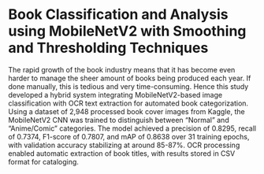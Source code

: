 # Book Classification and Analysis using MobileNetV2 with Smoothing and Thresholding Techniques

The rapid growth of the book industry means that it has become even harder to manage the sheer amount of books being produced each year. If done manually, this is tedious and very time-consuming. Hence this study developed a hybrid system integrating MobileNetV2-based image classification with OCR text extraction for automated book categorization. Using a dataset of 2,948 processed book cover images from Kaggle, the MobileNetV2 CNN was trained to distinguish between “Normal” and “Anime/Comic” categories. The model achieved a precision of 0.8295, recall of 0.7374, F1-score of 0.7807, and mAP of 0.8638 over 31 training epochs, with validation accuracy stabilizing at around 85-87%. OCR processing enabled automatic extraction of book titles, with results stored in CSV format for cataloging.
